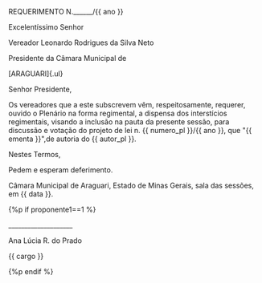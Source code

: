 REQUERIMENTO N.\_\_\_\_\_\_/{{ ano }}

Excelentíssimo Senhor

Vereador Leonardo Rodrigues da Silva Neto

Presidente da Câmara Municipal de

[ARAGUARI]{.ul}

Senhor Presidente,

Os vereadores que a este subscrevem vêm, respeitosamente, requerer,
ouvido o Plenário na forma regimental, a dispensa dos interstícios
regimentais, visando a inclusão na pauta da presente sessão, para
discussão e votação do projeto de lei n. {{ numero_pl }}/{{ ano }}, que
"{{ ementa }}",de autoria do {{ autor_pl }}.

Nestes Termos,

Pedem e esperam deferimento.

Câmara Municipal de Araguari, Estado de Minas Gerais, sala das sessões,
em {{ data }}.

{%p if proponente1==1 %}

\_\_\_\_\_\_\_\_\_\_\_\_\_\_\_\_\_\_\_\_

Ana Lúcia R. do Prado

{{ cargo }}

{%p endif %}
